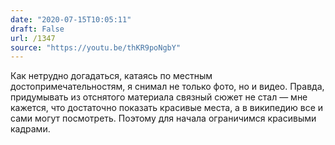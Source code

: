 ```yaml
---
date: "2020-07-15T10:05:11"
draft: False
url: /1347
source: "https://youtu.be/thKR9poNgbY"
---
```


Как нетрудно догадаться, катаясь по местным достопримечательностям, я снимал не только фото, но и видео. Правда, придумывать из отснятого материала связный сюжет не стал — мне кажется, что достаточно показать красивые места, а в википедию все и сами могут посмотреть. Поэтому для начала ограничимся красивыми кадрами.
